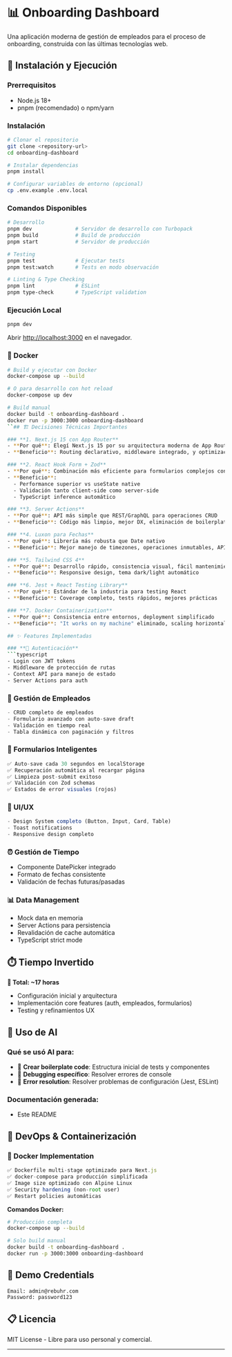 # 📊 Onboarding Dashboard

Una aplicación moderna de gestión de empleados para el proceso de onboarding, construida con las últimas tecnologías web.

## 🚀 Instalación y Ejecución

### Prerrequisitos
- Node.js 18+ 
- pnpm (recomendado) o npm/yarn

### Instalación
```bash
# Clonar el repositorio
git clone <repository-url>
cd onboarding-dashboard

# Instalar dependencias
pnpm install

# Configurar variables de entorno (opcional)
cp .env.example .env.local
```

### Comandos Disponibles
```bash
# Desarrollo
pnpm dev              # Servidor de desarrollo con Turbopack
pnpm build            # Build de producción
pnpm start            # Servidor de producción

# Testing
pnpm test             # Ejecutar tests
pnpm test:watch       # Tests en modo observación

# Linting & Type Checking
pnpm lint             # ESLint
pnpm type-check       # TypeScript validation
```

### Ejecución Local
```bash
pnpm dev
```
Abrir [http://localhost:3000](http://localhost:3000) en el navegador.

### 🐳 Docker
```bash
# Build y ejecutar con Docker
docker-compose up --build

# O para desarrollo con hot reload
docker-compose up dev

# Build manual
docker build -t onboarding-dashboard .
docker run -p 3000:3000 onboarding-dashboard
``## 🏗️ Decisiones Técnicas Importantes

### **1. Next.js 15 con App Router**
- **Por qué**: Elegí Next.js 15 por su arquitectura moderna de App Router, mejor performance y soporte nativo para React Server Components
- **Beneficio**: Routing declarativo, middleware integrado, y optimizaciones automáticas

### **2. React Hook Form + Zod**
- **Por qué**: Combinación más eficiente para formularios complejos con validación robusta
- **Beneficio**: 
  - Performance superior vs useState native
  - Validación tanto client-side como server-side
  - TypeScript inference automático

### **3. Server Actions**
- **Por qué**: API más simple que REST/GraphQL para operaciones CRUD
- **Beneficio**: Código más limpio, mejor DX, eliminación de boilerplate API

### **4. Luxon para Fechas**
- **Por qué**: Librería más robusta que Date nativo
- **Beneficio**: Mejor manejo de timezones, operaciones inmutables, API más limpia

### **5. Tailwind CSS 4**
- **Por qué**: Desarrollo rápido, consistencia visual, fácil mantenimiento
- **Beneficio**: Responsive design, tema dark/light automático

### **6. Jest + React Testing Library**
- **Por qué**: Estándar de la industria para testing React
- **Beneficio**: Coverage completo, tests rápidos, mejores prácticas

### **7. Docker Containerization**
- **Por qué**: Consistencia entre entornos, deployment simplificado
- **Beneficio**: "It works on my machine" eliminado, scaling horizontal fácil

## ✨ Features Implementadas

### **🔐 Autenticación**
```typescript
- Login con JWT tokens
- Middleware de protección de rutas
- Context API para manejo de estado
- Server Actions para auth
```

### **👥 Gestión de Empleados**
```typescript
- CRUD completo de empleados
- Formulario avanzado con auto-save draft
- Validación en tiempo real
- Tabla dinámica con paginación y filtros
```

### **📝 Formularios Inteligentes**
```typescript
✅ Auto-save cada 30 segundos en localStorage
✅ Recuperación automática al recargar página
✅ Limpieza post-submit exitoso
✅ Validación con Zod schemas
✅ Estados de error visuales (rojos)
```

### **🎨 UI/UX**
```typescript
- Design System completo (Button, Input, Card, Table)
- Toast notifications
- Responsive design completo
```

### **⏰ Gestión de Tiempo**
- Componente DatePicker integrado
- Formato de fechas consistente
- Validación de fechas futuras/pasadas

### **📊 Data Management**
- Mock data en memoria
- Server Actions para persistencia
- Revalidación de cache automática
- TypeScript strict mode

## ⏱️ Tiempo Invertido

**📅 Total: ~17 horas** 
- Configuración inicial y arquitectura
- Implementación core features (auth, empleados, formularios)
- Testing y refinamientos UX

## 🤖 Uso de AI

### **Qué se usó AI para:**
- 📝 **Crear boilerplate code**: Estructura inicial de tests y componentes
- 🔧 **Debugging específico**: Resolver errores de console
- 🐛 **Error resolution**: Resolver problemas de configuración (Jest, ESLint)

### **Documentación generada:**
- Este README 

## 🚀 DevOps & Containerización

### **🐳 Docker Implementation**
```typescript
✅ Dockerfile multi-stage optimizado para Next.js
✅ docker-compose para producción simplificada  
✅ Image size optimizado con Alpine Linux
✅ Security hardening (non-root user)
✅ Restart policies automáticas
```

**Comandos Docker:**
```bash
# Producción completa
docker-compose up --build

# Solo build manual
docker build -t onboarding-dashboard .
docker run -p 3000:3000 onboarding-dashboard
```

## 🎯 Demo Credentials

```
Email: admin@rebuhr.com
Password: password123
```

## 📋 Licencia

MIT License - Libre para uso personal y comercial.

---
